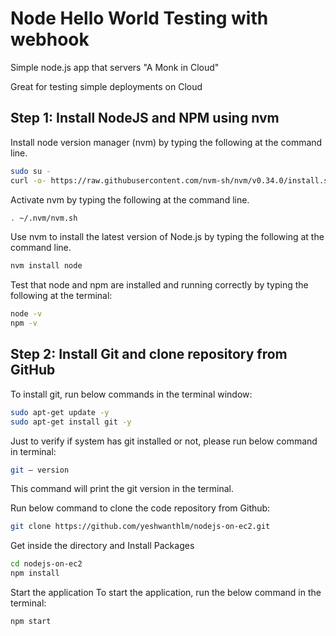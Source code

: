 # Node Hello World Testing with webhook

Simple node.js app that servers "A Monk in Cloud"

Great for testing simple deployments on Cloud

## Step 1: Install NodeJS and NPM using nvm
Install node version manager (nvm) by typing the following at the command line.

```bash
sudo su -
curl -o- https://raw.githubusercontent.com/nvm-sh/nvm/v0.34.0/install.sh | bash
```
Activate nvm by typing the following at the command line.

```bash
. ~/.nvm/nvm.sh
```

Use nvm to install the latest version of Node.js by typing the following at the command line.

```bash
nvm install node
```

Test that node and npm are installed and running correctly by typing the following at the terminal:

```bash
node -v
npm -v
```

## Step 2: Install Git and clone repository from GitHub
To install git, run below commands in the terminal window:

```bash
sudo apt-get update -y
sudo apt-get install git -y
```

Just to verify if system has git installed or not, please run below command in terminal:
```bash
git — version
```

This command will print the git version in the terminal.

Run below command to clone the code repository from Github:

```bash
git clone https://github.com/yeshwanthlm/nodejs-on-ec2.git
```

Get inside the directory and Install Packages

```bash
cd nodejs-on-ec2
npm install
```

Start the application
To start the application, run the below command in the terminal:

```bash
npm start
```

